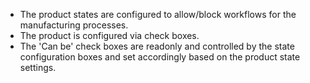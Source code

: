 - The product states are configured to allow/block workflows for the
  manufacturing processes.
- The product is configured via check boxes.
- The 'Can be' check boxes are readonly and controlled by the state
  configuration boxes and set accordingly based on the product state
  settings.
